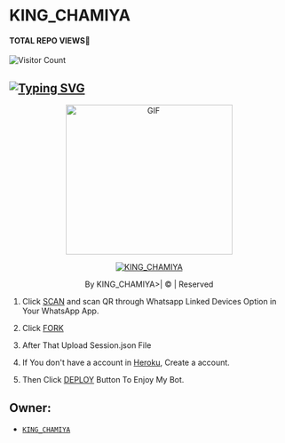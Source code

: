 # KING_CHAMIYA

#### TOTAL REPO VIEWS📍

![Visitor Count](https://profile-counter.glitch.me/terror-boy/count.svg)
## [![Typing SVG](https://readme-typing-svg.herokuapp.com?font=Rockstar-ExtraBold&color=F33A6A&lines=WELCOME+TO+KING_CHAMIYA+WA+BOT.;CREATED+BY+KING_CHAMIYA+YT;BEST+MULTIDEVICE+WA+BOT;THANKS+FOR+VISITING+MY+GIT)](https://git.io/typing-svg)

 </a>

</p>

<div align="center">

  <p align="center">

<img src="https://i.ibb.co/z85qZxL/294827993-764055281502585-6338297719916289425-n.jpg" alt="GIF" width="300" height="270"/>

</p>

  <p align="center">

<a href="#"><img title="KING_CHAMIYA" src="https://img.shields.io/badge/KING_CHAMIYA-green?colorA=%23ff0000&colorB=%23017e40&style=for-the-badge"></a>

</p>

</div>

<p align="center">By KING_CHAMIYA>| © | Reserved  </br> 


1. Click [SCAN](https://replit.com/@KINGCHAMI/KINGCHAMIYA?v=1) and scan QR through Whatsapp Linked Devices Option in Your WhatsApp App.

2. Click [FORK](https://github.com/KINGCHAMI/KINGCHAMI_MD)

2. After That Upload Session.json File

3. If You don't have a account in [Heroku](https://signup.heroku.com/), Create a account.

5. Then Click [DEPLOY](https://heroku.com/deploy) Button To Enjoy My Bot.


## Owner:
* [`KING_CHAMIYA`](https://github.com/KINGCHAMI/KINGCHAMI_MD)


